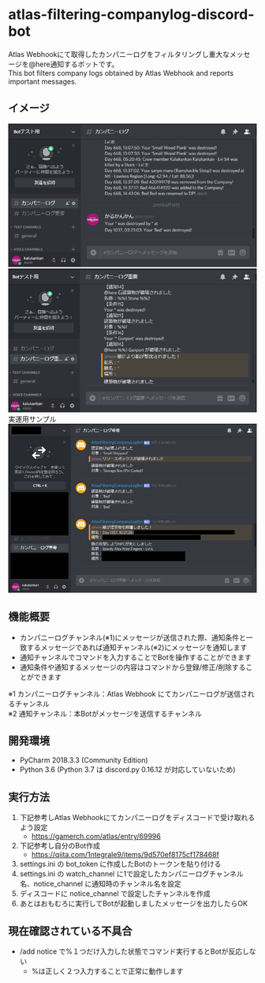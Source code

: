 # atlas-filtering-companylog-discord-bot
Atlas Webhookにて取得したカンパニーログをフィルタリングし重大なメッセージを@here通知するボットです。  
This bot filters company logs obtained by Atlas Webhook and reports important messages.

## イメージ
![image](readme-images/1.png)
![image](readme-images/2.png)
実運用サンプル
![image](readme-images/3.png)


## 機能概要
- カンパニーログチャンネル(※1)にメッセージが送信された際、通知条件と一致するメッセージであれば通知チャンネル(※2)にメッセージを通知します
- 通知チャンネルでコマンドを入力することでBotを操作することができます
- 通知条件や通知するメッセージの内容はコマンドから登録/修正/削除することができます

※1 カンパニーログチャンネル：Atlas Webhook にてカンパニーログが送信されるチャンネル  
※2 通知チャンネル：本Botがメッセージを送信するチャンネル  

## 開発環境
- PyCharm 2018.3.3 (Community Edition)
- Python 3.6 
  (Python 3.7 は discord.py 0.16.12 が対応していないため)

## 実行方法
1. 下記参考しAtlas Webhookにてカンパニーログをディスコードで受け取れるよう設定
    - https://gamerch.com/atlas/entry/69996
1. 下記参考し自分のBot作成
    - https://qiita.com/1ntegrale9/items/9d570ef8175cf178468f
1. settings.ini の bot_token に作成したBotのトークンを貼り付ける
1. settings.ini の watch_channel に1で設定したカンパニーログチャンネル名、notice_channel に通知時のチャンネル名を設定
1. ディスコードに notice_channel で設定したチャンネルを作成
1. あとはおもむろに実行してBotが起動しましたメッセージを出力したらOK

## 現在確認されている不具合
- /add notice で%１つだけ入力した状態でコマンド実行するとBotが反応しない
  - %は正しく２つ入力することで正常に動作します

